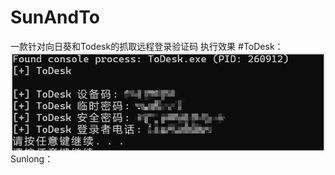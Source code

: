 # SunAndTo
一款针对向日葵和Todesk的抓取远程登录验证码
执行效果
#ToDesk：
![image](https://github.com/trymonoly/SunAndTo/blob/main/ToDesk.png)
Sunlong：
